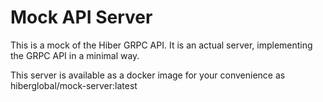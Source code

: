 # Mock API Server

This is a mock of the Hiber GRPC API. It is an actual server, implementing the GRPC API in a minimal way.

This server is available as a docker image for your convenience as hiberglobal/mock-server:latest

